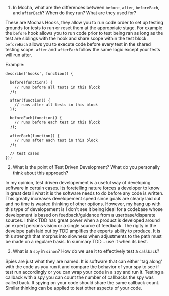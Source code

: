 <!-- Answers to the Short Answer Essay Questions go here -->

1.  In Mocha, what are the differences between `before`, `after`, `beforeEach`, and `afterEach`? When do they run? What are they used for?

These are Mochas Hooks, they allow you to run code order to set up testing grounds for tests to run or reset them at the appropriate stage. For example the `before` hook allows you to run code prior to test being ran as long as the test are siblings with the hook and share scope within the test block. `beforeEach` allows you to execute code before every test in the shared testing scope. `after` and `afterEach` follow the same logic except your tests will run after.

Example:

```
describe('hooks', function() {

  before(function() {
    // runs before all tests in this block
  });

  after(function() {
    // runs after all tests in this block
  });

  beforeEach(function() {
    // runs before each test in this block
  });

  afterEach(function() {
    // runs after each test in this block
  });

  // test cases
});
```

2.  What is the point of Test Driven Development? What do you personally think about this approach?

In my opinion, test driven developement is a useful way of developing software in certain cases. Its foretelling nature forces a developer to know in great detail what it is the software needs to do before any code is written. This greatly increases developement speed since goals are clearly laid out and no time is wasted thinking of other options. However, my hang up with this type of developement is I don't see it being ideal for a codebase whose development is based on feedback/guidance from a userbase/disparate sources. I think TDD has great power when a product is developed around an expert persons vision or a single source of feedback. The rigity in the develope path laid out by TDD amplifies the experts ability to produce. It is this strength that morphs into slowness when adjustments to the path must be made on a regulare basis. In summary TDD... use it when its best.

3.  What is a `spy` in `sinon`? How do we use it to effectively test a `callback`?

Spies are just what they are named. It is software that can either 'tag along' with the code as you run it and compare the behavior of your spy to see if test run accordingly or you can wrap your code in a spy and run it. Testing a callback with a spy you can count the number of callbacks the spy was called back. It spying on your code should share the same callback count. Similar thinking can be applied to test other aspects of your code.
